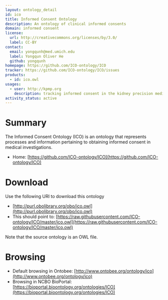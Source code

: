 ```yaml
---
layout: ontology_detail
id: ico
title: Informed Consent Ontology
description: An ontology of clinical informed consents
domain: informed consent
license:
  url: http://creativecommons.org/licenses/by/3.0/
  label: CC-BY
contact:
  email: yongqunh@med.umich.edu
  label: Yongqun Oliver He
  github: yongqunh
homepage: https://github.com/ICO-ontology/ICO
tracker: https://github.com/ICO-ontology/ICO/issues
products:
  - id: ico.owl
usages:
  - user: http://kpmp.org
    description: tracking informed consent in the kidney precision medicine project that has over 20 institutes involved.    
activity_status: active
---
```


# Summary

The Informed Consent Ontology (ICO) is an ontology that represents processes and information pertaining to obtaining informed consent in medical investigations.

* Home: [https://github.com/ICO-ontology/ICO](https://github.com/ICO-ontology/ICO) 

# Download

Use the following URI to download this ontology

* [http://purl.obolibrary.org/obo/ico.owl](http://purl.obolibrary.org/obo/ico.owl)
* This should point to: [https://raw.githubusercontent.com/ICO-ontology/ICO/master/ico.owl](https://raw.githubusercontent.com/ICO-ontology/ICO/master/ico.owl)

Note that the source ontology is an OWL file.  

# Browsing

* Default browsing in Ontobee: [http://www.ontobee.org/ontology/ico](http://www.ontobee.org/ontology/ico)
* Browsing in NCBO BioPortal: [https://bioportal.bioontology.org/ontologies/ICO](https://bioportal.bioontology.org/ontologies/ICO)
